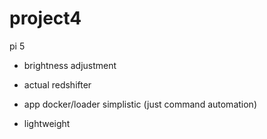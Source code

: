 # project4
pi 5

- brightness adjustment
- actual redshifter

- app docker/loader simplistic (just command automation)
- lightweight
